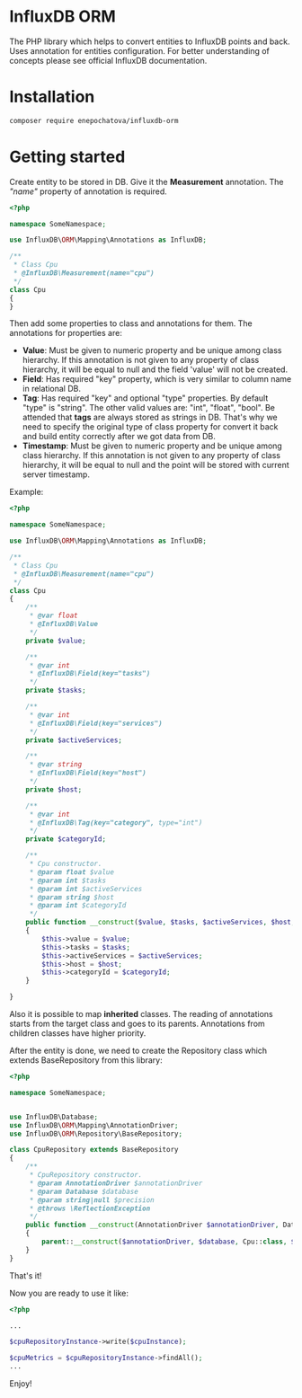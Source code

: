 # InfluxDB ORM
The PHP library which helps to convert entities to InfluxDB points and back. 
Uses annotation for entities configuration. 
For better understanding of concepts please see official InfluxDB documentation.

# Installation

```bash
composer require enepochatova/influxdb-orm
```

# Getting started

Create entity to be stored in DB. Give it the <b>Measurement</b> annotation. The <i>"name"</i> property of annotation is required.

```php
<?php

namespace SomeNamespace;

use InfluxDB\ORM\Mapping\Annotations as InfluxDB;

/**
 * Class Cpu
 * @InfluxDB\Measurement(name="cpu")
 */
class Cpu
{
}
```

Then add some properties to class and annotations for them. 
The annotations for properties are:
 - <b>Value</b>: Must be given to numeric property and be unique among class hierarchy. 
 If this annotation is not given to any property of class hierarchy, 
 it will be equal to null and the field 'value' will not be created.
 - <b>Field</b>: Has required "key" property, which is very similar to column name in relational DB.
 - <b>Tag</b>: Has required "key" and optional "type" properties. By default "type" is "string". 
  The other valid values are: "int", "float", "bool". 
  Be attended that <b>tags</b> are always stored as strings in DB. 
  That's why we need to specify the original type of class property for convert it back 
  and build entity correctly after we got data from DB.
 - <b>Timestamp</b>: Must be given to numeric property and be unique among class hierarchy. 
 If this annotation is not given to any property of class hierarchy, 
 it will be equal to null and the point will be stored with current server timestamp.
 
 Example:
 
```php
<?php

namespace SomeNamespace;

use InfluxDB\ORM\Mapping\Annotations as InfluxDB;

/**
 * Class Cpu
 * @InfluxDB\Measurement(name="cpu")
 */
class Cpu
{
    /**
     * @var float
     * @InfluxDB\Value
     */
    private $value;

    /**
     * @var int
     * @InfluxDB\Field(key="tasks")
     */
    private $tasks;

    /**
     * @var int
     * @InfluxDB\Field(key="services")
     */
    private $activeServices;

    /**
     * @var string
     * @InfluxDB\Field(key="host")
     */
    private $host;

    /**
     * @var int
     * @InfluxDB\Tag(key="category", type="int")
     */
    private $categoryId;

    /**
     * Cpu constructor.
     * @param float $value
     * @param int $tasks
     * @param int $activeServices
     * @param string $host
     * @param int $categoryId
     */
    public function __construct($value, $tasks, $activeServices, $host, $categoryId)
    {
        $this->value = $value;
        $this->tasks = $tasks;
        $this->activeServices = $activeServices;
        $this->host = $host;
        $this->categoryId = $categoryId;
    }

}
```

Also it is possible to map <b>inherited</b> classes. 
The reading of annotations starts from the target class and goes to its parents.
Annotations from children classes have higher priority.

After the entity is done, we need to create the Repository class which extends BaseRepository from this library: 

```php
<?php

namespace SomeNamespace;


use InfluxDB\Database;
use InfluxDB\ORM\Mapping\AnnotationDriver;
use InfluxDB\ORM\Repository\BaseRepository;

class CpuRepository extends BaseRepository
{
    /**
     * CpuRepository constructor.
     * @param AnnotationDriver $annotationDriver
     * @param Database $database
     * @param string|null $precision
     * @throws \ReflectionException
     */
    public function __construct(AnnotationDriver $annotationDriver, Database $database, string $precision = null)
    {
        parent::__construct($annotationDriver, $database, Cpu::class, $precision);
    }
}
```

That's it!

Now you are ready to use it like: 

```php
<?php

...

$cpuRepositoryInstance->write($cpuInstance);

$cpuMetrics = $cpuRepositoryInstance->findAll();
... 
```


Enjoy!





